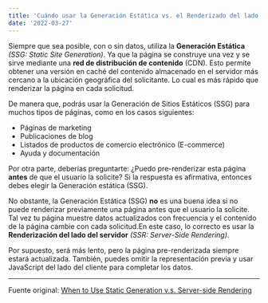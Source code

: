 ```yaml
---
title: 'Cuándo usar la Generación Estática vs. el Renderizado del lado del servidor'
date: '2022-03-27'
---
```


Siempre que sea posible, con o sin datos, utiliza la **Generación Estática** *(SSG: Static Site Generation)*. Ya que la página se construye una vez y se sirve mediante una **red de distribución de contenido** (CDN). Esto permite obtener una versión en caché del contenido almacenado en el servidor más cercano a la ubicación geográfica del solicitante. Lo cual es más rápido que renderizar la página en cada solicitud.

De manera que, podrás usar la Generación de Sitios Estáticos (SSG) para muchos tipos de páginas, como en los casos siguientes:

- Páginas de marketing
- Publicaciones de blog
- Listados de productos de comercio electrónico (E-commerce)
- Ayuda y documentación

Por otra parte, deberías preguntarte: ¿Puedo pre-renderizar esta página **antes** de que el usuario la solicite? Si la respuesta es afirmativa, entonces debes elegir la Generación estática (SSG).

No obstante, la Generación Estática (SSG) **no** es una buena idea si no puede renderizar previamente una página antes que el usuario la solicite. Tal vez tu página muestre datos actualizados con frecuencia y el contenido de la página cambie con cada solicitud.En este caso, lo correcto es usar la **Renderización del lado del servidor** *(SSR: Server-Side Rendering)*. 

Por supuesto, será más lento, pero la página pre-renderizada siempre estará actualizada. También, puedes omitir la representación previa y usar JavaScript del lado del cliente para completar los datos.

---
Fuente original: [When to Use Static Generation v.s. Server-side Rendering](https://next-learn-starter.vercel.app/posts/ssg-ssr "next-learn-starter.vercel")







